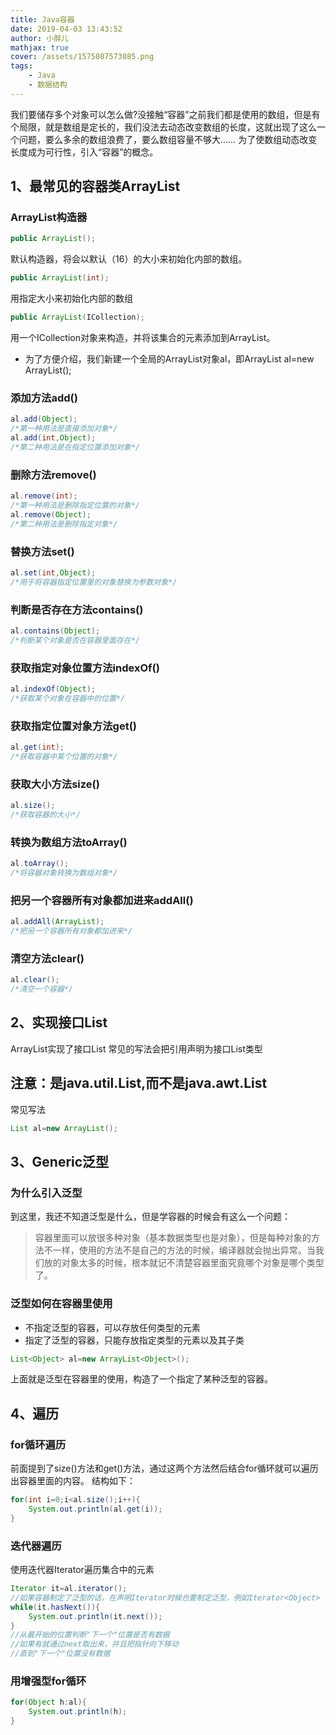 ```yaml
---
title: Java容器
date: 2019-04-03 13:43:52
author: 小胖儿
mathjax: true
cover: /assets/1575087573085.png
tags:
	- Java
	- 数据结构
---
```


我们要储存多个对象可以怎么做?没接触“容器”之前我们都是使用的数组，但是有个局限，就是数组是定长的，我们没法去动态改变数组的长度，这就出现了这么一个问题，要么多余的数组浪费了，要么数组容量不够大……
为了使数组动态改变长度成为可行性，引入“容器”的概念。

<!-- more -->

## 1、最常见的容器类ArrayList

### ArrayList构造器

```java
public ArrayList();
```

默认构造器，将会以默认（16）的大小来初始化内部的数组。

```java
public ArrayList(int);
```

用指定大小来初始化内部的数组

```java
public ArrayList(ICollection);
```

用一个ICollection对象来构造，并将该集合的元素添加到ArrayList。

- 为了方便介绍，我们新建一个全局的ArrayList对象al，即ArrayList al=new ArrayList();

### 添加方法add()

```java
al.add(Object);
/*第一种用法是直接添加对象*/
al.add(int,Object);
/*第二种用法是在指定位置添加对象*/
```

### 删除方法remove()

```java
al.remove(int);
/*第一种用法是删除指定位置的对象*/
al.remove(Object);
/*第二种用法是删除指定对象*/
```

### 替换方法set()

```java
al.set(int,Object);
/*用于将容器指定位置里的对象替换为参数对象*/
```

### 判断是否存在方法contains()

```java
al.contains(Object);
/*判断某个对象是否在容器里面存在*/
```

### 获取指定对象位置方法indexOf()

```java
al.indexOf(Object);
/*获取某个对象在容器中的位置*/
```

### 获取指定位置对象方法get()

```java
al.get(int);
/*获取容器中某个位置的对象*/
```

### 获取大小方法size()

```java
al.size();
/*获取容器的大小*/
```

### 转换为数组方法toArray()

```java
al.toArray();
/*将容器对象转换为数组对象*/
```

### 把另一个容器所有对象都加进来addAll()

```java
al.addAll(ArrayList);
/*把另一个容器所有对象都加进来*/
```

### 清空方法clear()

```java
al.clear();
/*清空一个容器*/
```

## 2、实现接口List

ArrayList实现了接口List
常见的写法会把引用声明为接口List类型

## 注意：是java.util.List,而不是java.awt.List

常见写法

```java
List al=new ArrayList();
```

## 3、Generic泛型

### 为什么引入泛型

到这里，我还不知道泛型是什么，但是学容器的时候会有这么一个问题：

> 容器里面可以放很多种对象（基本数据类型也是对象），但是每种对象的方法不一样，使用的方法不是自己的方法的时候，编译器就会抛出异常。当我们放的对象太多的时候，根本就记不清楚容器里面究竟哪个对象是哪个类型了。

### 泛型如何在容器里使用

- 不指定泛型的容器，可以存放任何类型的元素
- 指定了泛型的容器，只能存放指定类型的元素以及其子类

```java
List<Object> al=new ArrayList<Object>();
```

上面就是泛型在容器里的使用，构造了一个指定了某种泛型的容器。

## 4、遍历

### for循环遍历

前面提到了size()方法和get()方法，通过这两个方法然后结合for循环就可以遍历出容器里面的内容。
结构如下：

```java
for(int i=0;i<al.size();i++){
	System.out.println(al.get(i));
}
```

### 迭代器遍历

使用迭代器Iterator遍历集合中的元素

```java
Iterator it=al.iterator();
//如果容器制定了泛型的话，在声明Iterator时候也要制定泛型，例如Iterator<Object> it=al.iterator();
while(it.hasNext()){
	System.out.println(it.next());
}
//从最开始的位置判断"下一个"位置是否有数据
//如果有就通过next取出来，并且把指针向下移动
//直到"下一个"位置没有数据
```

### 用增强型for循环

```java
for(Object h:al){
	System.out.println(h);
}
```